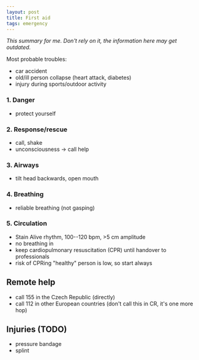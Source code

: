 ```yaml
---
layout: post
title: First aid
tags: emergency
---
```


*This summary for me. Don't rely on it, the information here may get outdated.*

Most probable troubles:

  * car accident
  * old/ill person collapse (heart attack, diabetes)
  * injury during sports/outdoor activity

### 1. Danger 
  * protect yourself

### 2. Response/rescue
  * call, shake
  * unconsciousness -> call help

### 3. Airways
  * tilt head backwards, open mouth

### 4. Breathing
  * reliable breathing (not gasping)

### 5. Circulation
  * Stain Alive rhythm, 100--120 bpm, >5 cm amplitude
  * no breathing in
  * keep cardiopulmonary resuscitation (CPR) until handover to professionals
  * risk of CPRing "healthy" person is low, so start always


## Remote help
  * call 155 in the Czech Republic (directly)
  * call 112 in other European countries (don't call this in CR, it's one more hop)


## Injuries (TODO)

  * pressure bandage
  * splint
